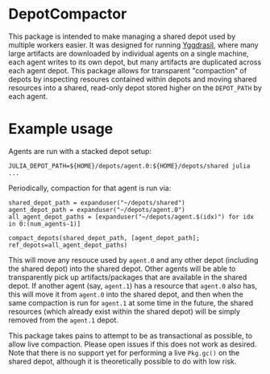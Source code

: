 # DepotCompactor

This package is intended to make managing a shared depot used by multiple workers easier.
It was designed for running [Yggdrasil](https://github.com/JuliaPackaging/Yggdrasil/), where many large artifacts are downloaded by individual agents on a single machine, each agent writes to its own depot, but many artifacts are duplicated across each agent depot.
This package allows for transparent "compaction" of depots by inspecting resoures contained within depots and moving shared resources into a shared, read-only depot stored higher on the `DEPOT_PATH` by each agent.

# Example usage
Agents are run with a stacked depot setup:
```
JULIA_DEPOT_PATH=${HOME}/depots/agent.0:${HOME}/depots/shared julia ...
```

Periodically, compaction for that agent is run via:
```
shared_depot_path = expanduser("~/depots/shared")
agent_depot_path = expanduser("~/depots/agent.0")
all_agent_depot_paths = [expanduser("~/depots/agent.$(idx)") for idx in 0:(num_agents-1)]

compact_depots(shared_depot_path, [agent_depot_path]; ref_depots=all_agent_depot_paths)
```

This will move any resouce used by `agent.0` and any other depot (including the shared depot) into the shared depot.
Other agents will be able to transparently pick up artifacts/packages that are available in the shared depot.
If another agent (say, `agent.1`) has a resource that `agent.0` also has, this will move it from `agent.0` into the shared depot, and then when the same compaction is run for `agent.1` at some time in the future, the shared resources (which already exist within the shared depot) will be simply removed from the `agent.1` depot.

This package takes pains to attempt to be as transactional as possible, to allow live compaction.
Please open issues if this does not work as desired.
Note that there is no support yet for performing a live `Pkg.gc()` on the shared depot, although it is theoretically possible to do with low risk.
